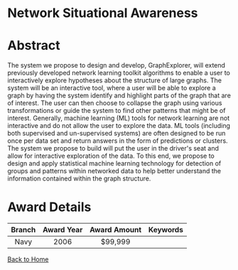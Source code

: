 
Network Situational Awareness
=============================

# Abstract


The system we propose to design and develop, GraphExplorer, will extend previously developed network learning toolkit algorithms to enable a user to interactively explore hypotheses about the structure of large graphs.  The system will be an interactive tool, where a user will be able to explore a graph by having the system identify and highlight parts of the graph that are of interest.  The user can then choose to collapse the graph using various transformations or guide the system to find other patterns that might be of interest.  Generally, machine learning (ML) tools for network learning are not interactive and do not allow the user to explore the data.  ML tools (including both supervised and un-supervised systems) are often designed to be run once per data set and return answers in the form of predictions or clusters.   The system we propose to build will put the user in the driver's seat and allow for interactive exploration of the data.  To this end, we propose to design and apply statistical machine learning technology for detection of groups and patterns within networked data to help better understand the information contained within the graph structure.  

# Award Details

|Branch|Award Year|Award Amount|Keywords|
| :---: | :---: | :---: | :---: |
|Navy|2006|$99,999||
  
  


[Back to Home](https://github.com/chrischow/dod_sbir_awards#2281)